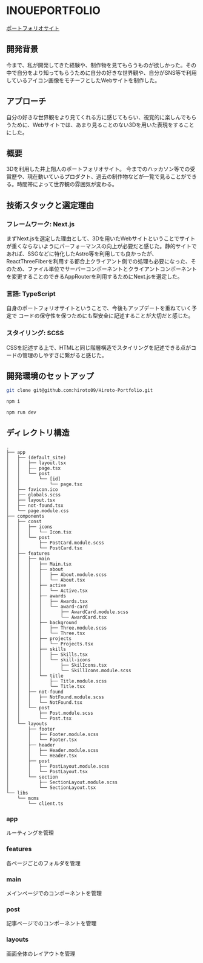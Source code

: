 # INOUEPORTFOLIO

[ポートフォリオサイト](https://orca-ha-orca.pages.dev/)


## 開発背景
今まで、私が開発してきた経験や、制作物を見てもらうものが欲しかった。その中で自分をより知ってもらうために自分の好きな世界観や、自分がSNS等で利用しているアイコン画像をモチーフとしたWebサイトを制作した。

## アプローチ
自分の好きな世界観をより見てくれる方に感じてもらい、視覚的に楽しんでもらうために、Webサイトでは、あまり見ることのない3Dを用いた表現をすることにした。

## 概要
3Dを利用した井上翔人のポートフォリオサイト。
今までのハッカソン等での受賞歴や、現在動いているプロダクト、過去の制作物などが一覧で見ることができる。時間帯によって世界観の雰囲気が変わる。

## 技術スタックと選定理由
### フレームワーク: Next.js
まずNext.jsを選定した理由として、3Dを用いたWebサイトということでサイトが重くならないようにパーフォーマンスの向上が必要だと感じた。静的サイトであれば、SSGなどに特化したAstro等を利用しても良かったが、ReactThreeFiberを利用する都合上クライアント側での処理も必要になった、そのため、ファイル単位でサーバーコンポーネントとクライアントコンポーネントを変更することのできるAppRouterを利用するためにNext.jsを選定した。

### 言語: TypeScript
自身のポートフォリオサイトということで、今後もアップデートを重ねていく予定で
コードの保守性を保つためにも型安全に記述することが大切だと感じた。

### スタイリング: SCSS
CSSを記述する上で、HTMLと同じ階層構造でスタイリングを記述できる点がコードの管理のしやすさに繋がると感じた。

## 開発環境のセットアップ

```bash
git clone git@github.com:hiroto09/Hiroto-Portfolio.git
```

```bash
npm i
```

```badh
npm run dev
````

## ディレクトリ構造
```
.
├── app
│   ├── (default_site)
│   │   ├── layout.tsx
│   │   ├── page.tsx
│   │   └── post
│   │       └── [id]
│   │           └── page.tsx
│   ├── favicon.ico
│   ├── globals.scss
│   ├── layout.tsx
│   ├── not-found.tsx
│   └── page.module.css
├── components
│   ├── const
│   │   ├── icons
│   │   │   └── Icon.tsx
│   │   └── post
│   │       ├── PostCard.module.scss
│   │       └── PostCard.tsx
│   ├── features
│   │   ├── main
│   │   │   ├── Main.tsx
│   │   │   ├── about
│   │   │   │   ├── About.module.scss
│   │   │   │   └── About.tsx
│   │   │   ├── active
│   │   │   │   └── Active.tsx
│   │   │   ├── awards
│   │   │   │   ├── Awards.tsx
│   │   │   │   └── award-card
│   │   │   │       ├── AwardCard.module.scss
│   │   │   │       └── AwardCard.tsx
│   │   │   ├── background
│   │   │   │   ├── Three.module.scss
│   │   │   │   └── Three.tsx
│   │   │   ├── projects
│   │   │   │   └── Projects.tsx
│   │   │   ├── skills
│   │   │   │   ├── Skills.tsx
│   │   │   │   └── skill-icons
│   │   │   │       ├── SkilIcons.tsx
│   │   │   │       └── SkillIcons.module.scss
│   │   │   └── title
│   │   │       ├── Title.module.scss
│   │   │       └── Title.tsx
│   │   ├── not-found
│   │   │   ├── NotFound.module.scss
│   │   │   └── NotFound.tsx
│   │   └── post
│   │       ├── Post.module.scss
│   │       └── Post.tsx
│   └── layouts
│       ├── footer
│       │   ├── Footer.module.scss
│       │   └── Footer.tsx
│       ├── header
│       │   ├── Header.module.scss
│       │   └── Header.tsx
│       ├── post
│       │   ├── PostLayout.module.scss
│       │   └── PostLayout.tsx
│       └── section
│           ├── SectionLayout.module.scss
│           └── SectionLayout.tsx
└── libs
    └── mcms
        └── client.ts
```
### app
ルーティングを管理

### features
各ページごとのフォルダを管理

### main
メインページでのコンポーネントを管理

### post
記事ページでのコンポーネントを管理

### layouts
画面全体のレイアウトを管理



